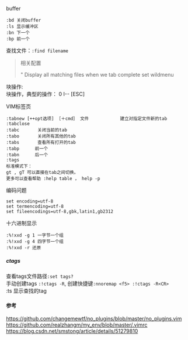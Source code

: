 
buffer
```
:bd 关闭buffer
:ls 显示缓冲区
:bn 下一个
:bp 前一个
```

查找文件：`:find filename` 

> 相关配置
>
> " Display all matching files when we tab complete
> set wildmenu

块操作: <C-v>       
块操作，典型的操作： 0 <C-v> <C-d> I-- [ESC]

VIM标签页

```
:tabnew [++opt选项] ［＋cmd］ 文件            建立对指定文件新的tab
:tabclose
:tabc       关闭当前的tab
:tabo       关闭所有其他的tab
:tabs       查看所有打开的tab
:tabp      前一个
:tabn      后一个
:tags
标准模式下：
gt , gT 可以直接在tab之间切换。
更多可以查看帮助 :help table ， help -p
```

编码问题
```
set encoding=utf-8
set termencoding=utf-8
set fileencodings=utf-8,gbk,latin1,gb2312
```

十六进制显示
```
:%!xxd -g 1 一字节一个组
:%!xxd -g 4 四字节一个组
:%!xxd -r 还原
```
##### ctags
查看tags文件路径`:set tags?`       
手动创建tags `:!ctags -R`, 创建快捷键`:nnoremap <f5> :!ctags -R<CR>`    
:ts 显示查找的tag     


#### 参考

https://github.com/changemewtf/no_plugins/blob/master/no_plugins.vim    
https://github.com/realzhangm/my_env/blob/master/.vimrc    
https://blog.csdn.net/smstong/article/details/51279810    
